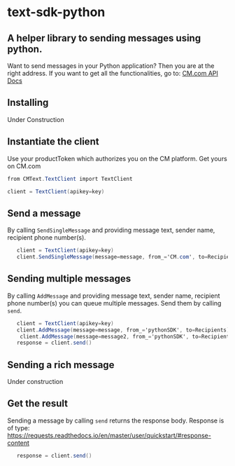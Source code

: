 # text-sdk-python

## A helper library to sending messages using python.
Want to send messages in your Python application? Then you are at the right address.
If you want to get all the functionalities, go to: [CM.com API Docs](https://docs.cmtelecom.com/bulk-sms/v1.0)

## Installing
Under Construction

## Instantiate the client
Use your productToken which authorizes you on the CM platform. Get yours on CM.com

```cs
from CMText.TextClient import TextClient

client = TextClient(apikey=key)
```

## Send a message
By calling `SendSingleMessage` and providing message text, sender name, recipient phone number(s).

```cs
   client = TextClient(apikey=key)
   client.SendSingleMessage(message=message, from_='CM.com', to=Recipients)
```

## Sending multiple messages
By calling `AddMessage` and providing message text, sender name, recipient phone number(s) you can queue multiple messages. Send them by calling `send`.

```cs
   client = TextClient(apikey=key)
   client.AddMessage(message=message, from_='pythonSDK', to=Recipients)
    client.AddMessage(message=message2, from_='pythonSDK', to=Recipients2)
   response = client.send()
```

## Sending a rich message
Under construction

## Get the result
Sending a message by calling `send` returns the response body. Response is of type: https://requests.readthedocs.io/en/master/user/quickstart/#response-content
```cs
   response = client.send()
```